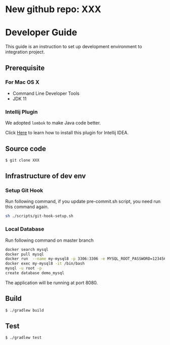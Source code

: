 # New github repo: XXX

# Developer Guide

This guide is an instruction to set up development environment to integration project.

## Prerequisite

### For Mac OS X

* Command Line Developer Tools
* JDK 11

### Intellij Plugin

We adopted `lombok` to make Java code better.

Click [Here](https://github.com/mplushnikov/lombok-intellij-plugin) to learn how to install this plugin for Intellij
IDEA.

## Source code

```sh
$ git clone XXX
```

## Infrastructure of dev env

### Setup Git Hook

Run following command, if you update pre-commit.sh script, you need run this command again.

```bash
sh ./scripts/git-hook-setup.sh
```

### Local Database

Run following command on master branch

```bash
docker search mysql
docker pull mysql
docker run  --name my-mysql8 -p 3306:3306 -e MYSQL_ROOT_PASSWORD=123456 -d mysql
docker exec my-mysql8 -it /bin/bash
mysql -u root -p
create database demo_mysql

```

The application will be running at port 8080.

## Build

```sh
$ ./gradlew build
```

## Test

```sh
$ ./gradlew test
```
